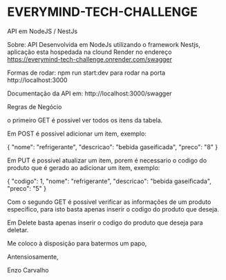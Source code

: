 # EVERYMIND-TECH-CHALLENGE
API em NodeJS / NestJs

Sobre: API Desenvolvida em NodeJs utilizando o framework Nestjs, aplicação esta hospedada na clound Render no endereço https://everymind-tech-challenge.onrender.com/swagger

Formas de rodar: npm run start:dev para rodar na porta http://localhost:3000

Documentação da API em: http://localhost:3000/swagger

Regras de Negócio

o primeiro GET é possivel ver todos os itens da tabela.

Em POST é possivel adicionar um item, exemplo:

{
  "nome": "refrigerante", 
  "descricao": "bebida gaseificada",
  "preco": "8"
}

Em PUT é possivel atualizar um item, porem é necessario o codigo do produto que é gerado ao adicionar um item, exemplo:

 {
    "codigo": 1,
    "nome": "refrigerante",
    "descricao": "bebida gaseificada",
    "preco": "5"
  }

Com o segundo GET é possivel verificar as informações de um produto especifico, para isto basta apenas inserir o codigo do produto que deseja.

Em Delete basta apenas inserir o codigo do produto que deseja para deletar.

Me coloco à disposição para batermos um papo,

Antensiosamente,

Enzo Carvalho